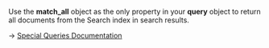 Use the **match_all** object as the only property in your **query** object to return all documents from the Search index in search results.

→ [Special Queries Documentation](https://docs.couchbase.com/server/current/search/search-request-params.html#special-queries)